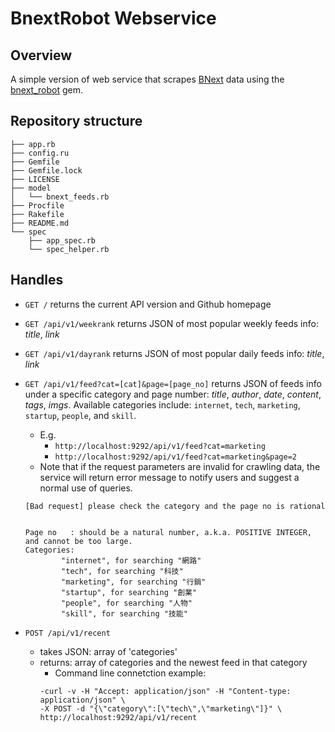 # BnextRobot Webservice

## Overview
A simple version of web service that scrapes [BNext](http://www.bnext.com.tw/) data using the [bnext_robot](https://rubygems.org/gems/bnext_robot) gem.

## Repository structure
```
├── app.rb
├── config.ru
├── Gemfile
├── Gemfile.lock
├── LICENSE
├── model
│   └── bnext_feeds.rb
├── Procfile
├── Rakefile
├── README.md
└── spec
    ├── app_spec.rb
    └── spec_helper.rb
```

## Handles

- `GET /`
returns the current API version and Github homepage

- `GET /api/v1/weekrank`
returns JSON of most popular weekly feeds info: *title*, *link*

- `GET /api/v1/dayrank`
returns JSON of most popular daily feeds info: *title*, *link*

- `GET /api/v1/feed?cat=[cat]&page=[page_no]`
returns JSON of feeds info under a specific category and page number: *title*, *author*, *date*, *content*, *tags*, *imgs*. Available categories include: `internet`, `tech`, `marketing`, `startup`, `people`, and `skill`.

	- E.g. 
		- `http://localhost:9292/api/v1/feed?cat=marketing`
		- `http://localhost:9292/api/v1/feed?cat=marketing&page=2`
	- Note that if the request parameters are invalid for crawling data, the service will return error message to notify users and suggest a normal use of queries.

	```
	[Bad request] please check the category and the page no is rational


	Page no   : should be a natural number, a.k.a. POSITIVE INTEGER, and cannot be too large.
	Categories:
			"internet", for searching "網路"
			"tech", for searching "科技"
			"marketing", for searching "行銷"
			"startup", for searching "創業"
			"people", for searching "人物"
			"skill", for searching "技能"
	```

- `POST /api/v1/recent`
	- takes JSON: array of 'categories'
	- returns: array of categories and the newest feed in that category
		- Command line connetction example:
		```
		-curl -v -H "Accept: application/json" -H "Content-type: application/json" \
		-X POST -d "{\"category\":[\"tech\",\"marketing\"]}" \
		http://localhost:9292/api/v1/recent
		```

